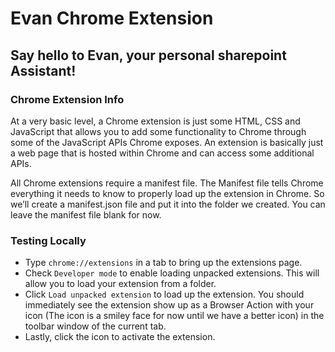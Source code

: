 # Evan Chrome Extension
## Say hello to Evan, your personal sharepoint Assistant!

### Chrome Extension Info
At a very basic level, a Chrome extension is just some HTML, CSS and JavaScript that allows you to add some functionality to Chrome through some of the JavaScript APIs Chrome exposes. An extension is basically just a web page that is hosted within Chrome and can access some additional APIs.

All Chrome extensions require a manifest file. The Manifest file tells Chrome everything it needs to know to properly load up the extension in Chrome. So we’ll create a manifest.json file and put it into the folder we created. You can leave the manifest file blank for now.

### Testing Locally

- Type `chrome://extensions` in a tab to bring up the extensions page.
- Check `Developer mode` to enable loading unpacked extensions. This will allow you to load your extension from a folder. 
- Click `Load unpacked extension` to load up the extension. You should immediately see the extension show up as a Browser Action with your icon (The icon is a smiley face for now until we have a better icon) in the toolbar window of the current tab. 
- Lastly, click the icon to activate the extension. 
